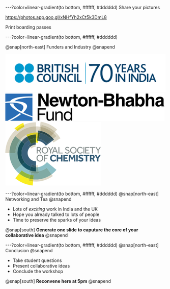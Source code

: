 ---?color=linear-gradient(to bottom, #ffffff, #dddddd)
Share your pictures

https://photos.app.goo.gl/xNHfYh2xCt5k3DmL8

Print boarding passes

---?color=linear-gradient(to bottom, #ffffff, #dddddd)

@snap[north-east]
Funders and Industry
@snapend

![BC](img/british-council-india.png)
![Newton](img/newton-bhabha-fund.png)
![RSC](img/Royal_Society_of_Chemistry.png)

---?color=linear-gradient(to bottom, #ffffff, #dddddd)
@snap[north-east]
Networking and Tea
@snapend

- Lots of *exciting* work in India and the UK
- Hope you already talked to lots of people
- Time to preserve the sparks of your ideas

@snap[south]
**Generate one slide to caputure the core of your collaborative idea**
@snapend

---?color=linear-gradient(to bottom, #ffffff, #dddddd)
@snap[north-east]
Conclusion
@snapend

- Take student questions
- Present collaborative ideas
- Conclude the workshop

@snap[south]
**Reconvene here at 5pm**
@snapend